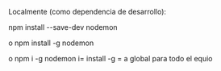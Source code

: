 Localmente (como dependencia de desarrollo):



npm install --save-dev nodemon

o 
npm install -g nodemon

o
npm i -g nodemon
i= install
-g = a global para todo el equio
